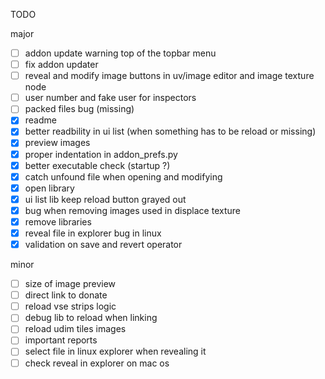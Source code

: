 TODO

major
- [ ] addon update warning top of the topbar menu
- [ ] fix addon updater
- [ ] reveal and modify image buttons in uv/image editor and image texture node
- [ ] user number and fake user for inspectors
- [ ] packed files bug (missing)
- [x] readme
- [x] better readbility in ui list (when something has to be reload or missing)
- [x] preview images
- [x] proper indentation in addon_prefs.py
- [x] better executable check (startup ?)
- [x] catch unfound file when opening and modifying
- [x] open library
- [x] ui list lib keep reload button grayed out
- [x] bug when removing images used in displace texture
- [x] remove libraries
- [x] reveal file in explorer bug in linux
- [x] validation on save and revert operator

minor
- [ ] size of image preview
- [ ] direct link to donate
- [ ] reload vse strips logic
- [ ] debug lib to reload when linking
- [ ] reload udim tiles images
- [ ] important reports
- [ ] select file in linux explorer when revealing it 
- [ ] check reveal in explorer on mac os